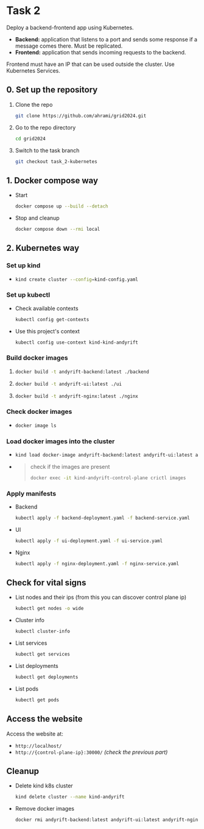 # Task 2

Deploy a backend-frontend app using Kubernetes. 

- __Backend:__ application that listens to a port and sends some response if a message comes there. Must be replicated.
- __Frontend:__ application that sends incoming requests to the backend.

Frontend must have an IP that can be used outside the cluster. Use Kubernetes Services. 

## 0. Set up the repository

1. Clone the repo
   ```sh
   git clone https://github.com/ahrami/grid2024.git
   ```
2. Go to the repo directory
   ```sh
   cd grid2024
   ```
3. Switch to the task branch
   ```sh
   git checkout task_2-kubernetes
   ```

## 1. Docker compose way

- Start
   ```sh
   docker compose up --build --detach
   ```

- Stop and cleanup
   ```sh
   docker compose down --rmi local
   ```

## 2. Kubernetes way

### Set up kind

-
   ```sh
   kind create cluster --config=kind-config.yaml
   ```

### Set up kubectl

- Check available contexts
   ```sh
   kubectl config get-contexts
   ```

- Use this project's context
   ```sh
   kubectl config use-context kind-kind-andyrift
   ```

### Build docker images

1.
   ```sh
   docker build -t andyrift-backend:latest ./backend
   ```
2.
   ```sh
   docker build -t andyrift-ui:latest ./ui
   ```
3.
   ```sh
   docker build -t andyrift-nginx:latest ./nginx
   ```

### Check docker images

-
   ```sh
   docker image ls
   ```

### Load docker images into the cluster

-
   ```sh
   kind load docker-image andyrift-backend:latest andyrift-ui:latest andyrift-nginx:latest --name kind-andyrift
   ```

-
   > check if the images are present<br>
   > ```sh
   > docker exec -it kind-andyrift-control-plane crictl images
   > ```

### Apply manifests

- Backend
   ```sh
   kubectl apply -f backend-deployment.yaml -f backend-service.yaml
   ```

- UI
   ```sh
   kubectl apply -f ui-deployment.yaml -f ui-service.yaml
   ```

- Nginx
   ```sh
   kubectl apply -f nginx-deployment.yaml -f nginx-service.yaml
   ``` 

## Check for vital signs

- List nodes and their ips (from this you can discover control plane ip)
   ```sh
   kubectl get nodes -o wide
   ```

- Cluster info
   ```sh
   kubectl cluster-info
   ```

- List services
   ```sh
   kubectl get services
   ```

- List deployments
   ```sh
   kubectl get deployments
   ```

- List pods
   ```sh
   kubectl get pods
   ```

## Access the website

Access the website at:

 - `http://localhost/`
 - `http://{control-plane-ip}:30000/` _(check the previous part)_

## Cleanup

- Delete kind k8s cluster
   ```sh
   kind delete cluster --name kind-andyrift
   ```

- Remove docker images
   ```sh
   docker rmi andyrift-backend:latest andyrift-ui:latest andyrift-nginx:latest
   ```